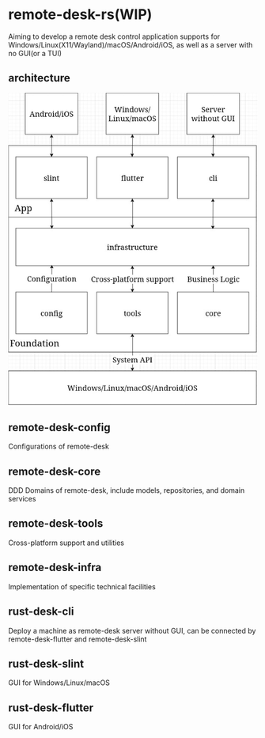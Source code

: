 # remote-desk-rs(WIP)

Aiming to develop a remote desk control application supports for Windows/Linux(X11/Wayland)/macOS/Android/iOS, as well as a server with no GUI(or a TUI)

## architecture

![remote-desk-architecture](assets/remote-desk-architecture.jpg)

## remote-desk-config

Configurations of remote-desk

## remote-desk-core

DDD Domains of remote-desk, include models, repositories, and domain services

## remote-desk-tools

Cross-platform support and utilities

## remote-desk-infra

Implementation of specific technical facilities

## rust-desk-cli

Deploy a machine as remote-desk server without GUI, can be connected by remote-desk-flutter and remote-desk-slint

## rust-desk-slint

GUI for Windows/Linux/macOS

## rust-desk-flutter

GUI for Android/iOS
